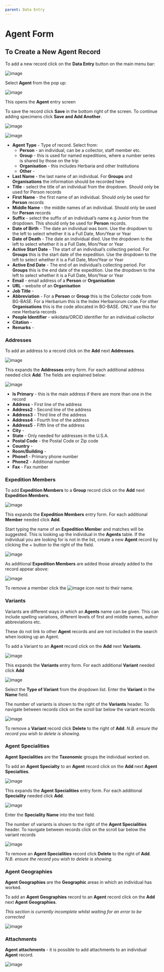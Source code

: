 ```yaml
---
parent: Data Entry
---
```


# Agent Form

## To Create a New Agent Record 

To add a new record click on the **Data Entry** button on the main menu bar: 

![image](https://user-images.githubusercontent.com/6713716/178713809-18eab580-ef88-44fe-be7f-0007dacf1d0e.png)

Select **Agent** from the pop up: 

![image](https://user-images.githubusercontent.com/6713716/178713833-4a3fe728-9782-44b5-90ec-e20cb3fe8bbc.png)

This opens the **Agent** entry screen

To save the record click **Save** in the bottom right of the screen. To continue adding specimens click **Save and Add Another**.

![image](https://user-images.githubusercontent.com/6713716/178714048-41670b08-91b0-43af-a201-ae65a63b33aa.png)


![image](https://user-images.githubusercontent.com/6713716/178714165-19f9e0ff-adfc-4948-8b35-d9ac94709b20.png)

- **Agent Type** - Type of record. Select from:
  - **Person** - an individual, can be a collector, staff member etc.
  - **Group** - this is used for named expeditions, where a number series is shared by those on the trip
  - **Organisation** - this includes Herbaria and other Institutions
  - **Other** - 
- **Last Name** - the last name of an individual. For **Groups** and **Organisations** the information should be recorded here
- **Title** - select the title of an individual from the dropdown. Should only be used for Person records
- **First Name** - the first name of an individual. Should only be used for **Person** records
- **Middle Name** - the middle names of an individual. Should only be used for **Person** records
- **Suffix** - select the suffix of an individual’s name e.g Junior from the dropdown. This should only be used for **Person** records.
- **Date of Birth** - The date an individual was born. Use the dropdown to the left to select whether it is a Full Date, Mon/Year or Year
- **Date of Death** - The date an individual died. Use the dropdown to the left to select whether it is a Full Date, Mon/Year or Year
- **Active Start Date** - The start of an individual’s collecting period. For **Groups** this is the start date of the expedition. Use the dropdown to the left to select whether it is a Full Date, Mon/Year or Year
- **Active End Date** - The end of an individual’s collecting period. For **Groups** this is the end date of the expedition. Use the dropdown to the left to select whether it is a Full Date, Mon/Year or Year
- **Email** - email address of a **Person** or **Organisation**
- **URL** - website of an **Organisation**
- **Job Title** -
- **Abbreviation** - For a **Person** or **Group** this is the Collector code from BG-BASE. For a Herbarium this is the Index Herbariorum code. For other **Organisations** this is the code allocated in BG-BASE. ONLY use this for new Herbaria records
- **People Identifier** - wikidata/ORCID identifier for an individual collector
- **Citation** -
- **Remarks** -

### Addresses

To add an address to a record click on the **Add** next **Addresses**.

![image](https://user-images.githubusercontent.com/6713716/178714868-8d291471-8070-43c2-af08-9e5fad4039f3.png)

This expands the **Addresses** entry form. For each additional address needed click **Add**. The fields are explained below:

![image](https://user-images.githubusercontent.com/6713716/178714934-69248cd9-ee85-4c44-8d15-09c18101675e.png)

- **Is Primary** - this is the main address if there are more than one in the record
- **Address** - First line of the address
- **Address2** - Second line of the address
- **Address3** - Third line of the address
- **Address4** - Fourth line of the address
- **Address5** - Fifth line of the address
- **City** - 
- **State** - Only needed for addresses in the U.S.A.
- **Postal Code** - the Postal Code or Zip code
- **Country** - 
- **Room/Building** - 
- **Phone1** - Primary phone number
- **Phone2** - Additional number
- **Fax** - Fax number

### Expedition Members

To add **Expedition Members** to a **Group** record click on the **Add** next **Expedition Members**.

![image](https://user-images.githubusercontent.com/6713716/178715184-dece90f3-9f1d-4fa0-880d-cba8bbc32fc9.png)

This expands the **Expedition Members** entry form. For each additional **Member** needed click **Add**. 

Start typing the name of an **Expedition Membe**r and matches will be suggested. This is looking up the individual in the **Agents** table. If the individual you are looking for is not in the list, create a new **Agent** record by clicking the + button to the right of the field.

![image](https://user-images.githubusercontent.com/6713716/178715323-5fc573a4-5d9c-40a9-9ead-b89f316938ac.png)

As additional **Expedition Members** are added those already added to the record appear above:

![image](https://user-images.githubusercontent.com/6713716/178715372-e1742942-6834-4fcc-99df-e3efb70ffcc4.png)

To remove a member click the ![image](https://user-images.githubusercontent.com/6713716/178715414-b59d2eef-734a-439b-8817-740c6f063726.png)
 icon next to their name.
 
### Variants

Variants are different ways in which an **Agents** name can be given. This can include spelling variations, different levels of first and middle names, author abbreviations etc.

These do not link to other **Agent** records and are not included in the search when looking up an Agent.

To add a Variant  to an **Agent** record click on the **Add** next **Variants**.

![image](https://user-images.githubusercontent.com/6713716/178715540-9d6120ff-16d8-43c1-b0a1-96f57cf42bf5.png)

This expands the **Variants** entry form. For each additional **Variant** needed click **Add**

![image](https://user-images.githubusercontent.com/6713716/178715609-9e0bc628-5935-436b-922b-254cbb53ee77.png)

Select the **Type of Variant** from the dropdown list. Enter the **Variant** in the **Name** field.

The number of variants is shown to the right of the **Variants** header. To navigate between records click on the scroll bar below the variant records

![image](https://user-images.githubusercontent.com/6713716/178715687-aa27cb87-0c8b-4108-a5c6-1f9836eb6865.png)

To remove a **Variant** record click **Delete** to the right of **Add**. _N.B. ensure the record you wish to delete is showing._

### Agent Specialities

**Agent Specialities** are the **Taxonomic** groups the individual worked on. 

To add an **Agent Specialty** to an **Agent** record click on the **Add** next **Agent Specialties**.

![image](https://user-images.githubusercontent.com/6713716/178715897-08466264-d04a-4d7a-b485-9e3e5bf6b8c6.png)

This expands the **Agent Specialities** entry form. For each additional **Speciality** needed click **Add**.

![image](https://user-images.githubusercontent.com/6713716/178716151-73dadea1-c391-4c62-9284-fcaab26da530.png)

Enter the **Speciality Name** into the text field. 

The number of variants is shown to the right of the **Agent Specialities** header. To navigate between records click on the scroll bar below the variant records

![image](https://user-images.githubusercontent.com/6713716/178716240-bb64e29f-b58d-455a-be21-c47ad6db08db.png)

To remove an **Agent Specialities** record click **Delete** to the right of **Add**. _N.B. ensure the record you wish to delete is showing._

### Agent Geographies

**Agent Geographies** are the **Geographic** areas in which an individual has worked. 

To add an **Agent Geographies** record to an **Agent** record click on the **Add** next **Agent Geographies**.

_This section is currently incomplete whilst waiting for an error to be corrected_

![image](https://user-images.githubusercontent.com/6713716/178716464-1bf054be-0ee4-4679-b7b9-080cfb2743f0.png)

### Attachments

**Agent attachments** - it is possible to add attachments to an individual **Agent** record. 

![image](https://user-images.githubusercontent.com/6713716/178716524-2118df32-03ec-4d2d-a1c7-33eae94a0850.png)


 


